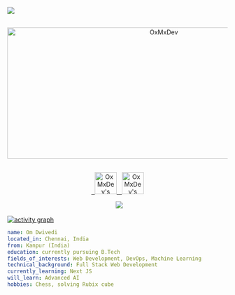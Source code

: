 
![](https://visitor-badge.glitch.me/badge?page_id=OxMxDev.OxMxDev)

<p align="center">
  <img src="https://socialify.git.ci/OxMxDev/OxMxDev/image?font=Source%20Code%20Pro&forks=1&issues=1&language=1&name=1&owner=1&pattern=Plus&pulls=1&stargazers=1&theme=Dark" alt="OxMxDev" width="700" height="300" />
</p>

<p align="center">
<br/>
<a href="www.linkedin.com/in/om-dwivedi129">
  <img alt="OxMxDev's LinkdeIN" width="50px" src="https://user-images.githubusercontent.com/43545812/144035037-0f415fc7-9f96-4517-a370-ccc6e78a714b.png" />
</a>
<a href="https://open.spotify.com/user/d2l9yjxv83mm0zlj98eiwtz6j">
  <img alt="OxMxDev's Spotify" width="50px" src="https://user-images.githubusercontent.com/43545812/144035120-1ad5169b-91c7-4078-bef9-6a82c733f373.png" />
</a>
<br>
</p>

<p align="center">
  <img alig src="https://github-profile-trophy.vercel.app/?username=OxMxDev&theme=onedark&column=-1" />
</p>

[![activity graph](https://github-readme-activity-graph.vercel.app/graph?username=OxMxDev&theme=github-dark-dimmed&custom_title=OxMxDev%20Activity%20Graph&hide_border=true)](https://github.com/ashutosh00710/github-readme-activity-graph)

```yaml
name: Om Dwivedi
located_in: Chennai, India
from: Kanpur (India)
education: currently pursuing B.Tech
fields_of_interests: Web Development, DevOps, Machine Learning
technical_background: Full Stack Web Development
currently_learning: Next JS
will_learn: Advanced AI
hobbies: Chess, solving Rubix cube
